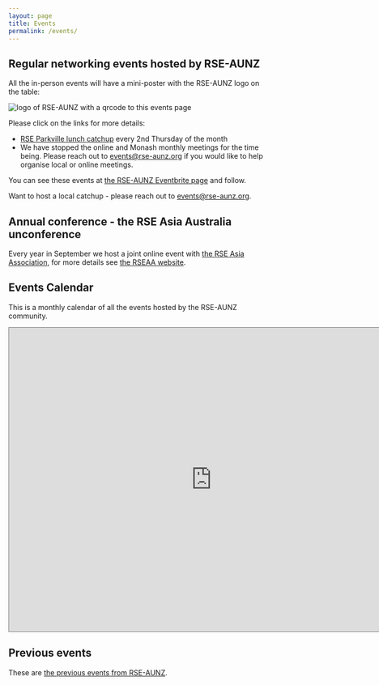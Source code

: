 ```yaml
---
layout: page
title: Events
permalink: /events/
---
```


## Regular networking events hosted by RSE-AUNZ
 
All the in-person events will have a mini-poster with the RSE-AUNZ logo on the table:

![logo of RSE-AUNZ with a qrcode to this events page](/assets/rse-inperson.jpeg)

Please click on the links for more details:
- [RSE Parkville lunch catchup](https://www.eventbrite.co.nz/e/rse-parkville-lunch-catchup-tickets-628136371797) every 2nd Thursday of the month
- We have stopped the online and Monash monthly meetings for the time being. Please reach out to events@rse-aunz.org if you would like to help organise local or online meetings.

You can see these events at [the RSE-AUNZ Eventbrite page](https://www.eventbrite.co.nz/o/the-rse-association-of-australia-and-new-zealand-65201929823) and follow.

Want to host a local catchup - please reach out to events@rse-aunz.org.

## Annual conference - the RSE Asia Australia unconference

Every year in September we host a joint online event with [the RSE Asia Association](https://rse-asia.github.io/RSE_Asia/), for more details see [the RSEAA website](https://rseaa.github.io/).

## Events Calendar

This is a monthly calendar of all the events hosted by the RSE-AUNZ community.

<iframe src="https://calendar.google.com/calendar/embed?height=600&wkst=1&ctz=Australia%2FMelbourne&bgcolor=%23ffffff&src=MWRlZjYzM2E5MTZhZmM3NzliNjdhYjBkNjQ1MmM4NTVhMGU0NGJkMTEyN2VlYmNkNjEyM2U5YzY1MGFiYzkxY0Bncm91cC5jYWxlbmRhci5nb29nbGUuY29t&color=%23E4C441" style="border:solid 1px #777" width="800" height="600" frameborder="0" scrolling="no"></iframe>

## Previous events

These are [the previous events from RSE-AUNZ](/previous_events).

